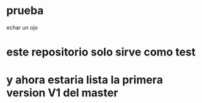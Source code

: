 # prueba
echar un ojo
# este repositorio solo sirve como test
# y ahora estaria lista la primera version V1 del master
